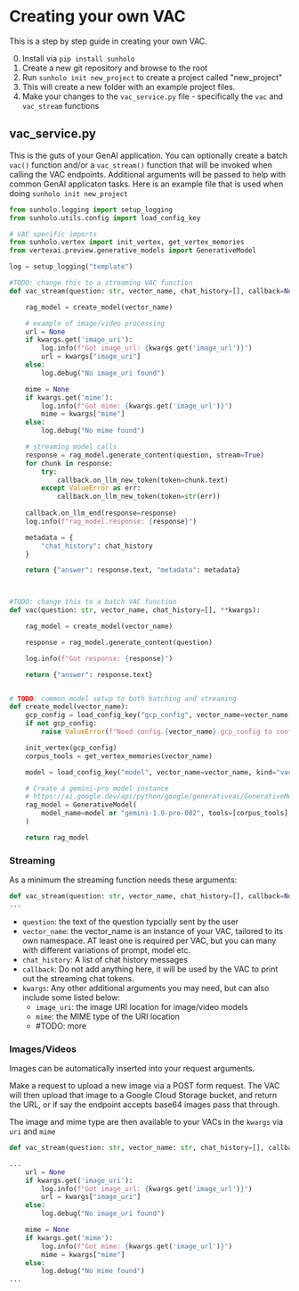 # Creating your own VAC

This is a step by step guide in creating your own VAC.

0. Install via `pip install sunholo`
1. Create a new git repository and browse to the root
1. Run `sunholo init new_project` to create a project called "new_project"
1. This will create a new folder with an example project files.
1. Make your changes to the `vac_service.py` file - specifically the `vac` and `vac_stream` functions

## vac_service.py

This is the guts of your GenAI application.  You can optionally create a batch `vac()` function and/or a `vac_stream()` function that will be invoked when calling the VAC endpoints.  Additional arguments will be passed to help with common GenAI applicaton tasks.  Here is an example file that is used when doing `sunholo init new_project`

```python
from sunholo.logging import setup_logging
from sunholo.utils.config import load_config_key

# VAC specific imports
from sunholo.vertex import init_vertex, get_vertex_memories
from vertexai.preview.generative_models import GenerativeModel

log = setup_logging("template")

#TODO: change this to a streaming VAC function
def vac_stream(question: str, vector_name, chat_history=[], callback=None, **kwargs):

    rag_model = create_model(vector_name)

    # example of image/video processing
    url = None
    if kwargs.get('image_uri'):
        log.info(f"Got image_url: {kwargs.get('image_url')}")
        url = kwargs["image_uri"]
    else:
        log.debug("No image_uri found")

    mime = None
    if kwargs.get('mime'):
        log.info(f"Got mime: {kwargs.get('image_url')}")
        mime = kwargs["mime"]
    else:
        log.debug("No mime found")

    # streaming model calls
    response = rag_model.generate_content(question, stream=True)
    for chunk in response:
        try:
            callback.on_llm_new_token(token=chunk.text)
        except ValueError as err:
            callback.on_llm_new_token(token=str(err))
    
    callback.on_llm_end(response=response)
    log.info(f"rag_model.response: {response}")

    metadata = {
        "chat_history": chat_history
    }

    return {"answer": response.text, "metadata": metadata}



#TODO: change this to a batch VAC function
def vac(question: str, vector_name, chat_history=[], **kwargs):

    rag_model = create_model(vector_name)

    response = rag_model.generate_content(question)

    log.info(f"Got response: {response}")

    return {"answer": response.text}


# TODO: common model setup to both batching and streaming
def create_model(vector_name):
    gcp_config = load_config_key("gcp_config", vector_name=vector_name, kind="vacConfig")
    if not gcp_config:
        raise ValueError(f"Need config.{vector_name}.gcp_config to configure XXXX on VertexAI")

    init_vertex(gcp_config)
    corpus_tools = get_vertex_memories(vector_name)

    model = load_config_key("model", vector_name=vector_name, kind="vacConfig")

    # Create a gemini-pro model instance
    # https://ai.google.dev/api/python/google/generativeai/GenerativeModel#streaming
    rag_model = GenerativeModel(
        model_name=model or "gemini-1.0-pro-002", tools=[corpus_tools]
    )

    return rag_model
```

### Streaming

As a minimum the streaming function needs these arguments:

```python
def vac_stream(question: str, vector_name, chat_history=[], callback=None, **kwargs):
...
```

* `question`: the text of the question typcially sent by the user
* `vector_name`: the vector_name is an instance of your VAC, tailored to its own namespace.  AT least one is required per VAC, but you can many with different variations of prompt, model etc.
* `chat_history`: A list of chat history messages
* `callback`: Do not add anything here, it will be used by the VAC to print out the streaming chat tokens.
* `kwargs`: Any other additional arguments you may need, but can also include some listed below:
  - `image_uri`: the image URI location for image/video models
  - `mime`: the MIME type of the URI location
  - #TODO: more

### Images/Videos

Images can be automatically inserted into your request arguments.

Make a request to upload a new image via a POST form request.  The VAC will then upload that image to a Google Cloud Storage bucket, and return the URL, or if say the endpoint accepts base64 images pass that through.

The image and mime type are then available to your VACs in the `kwargs` via `uri` and `mime`

```python
def vac_stream(question: str, vector_name: str, chat_history=[], callback=None, **kwargs):

...
    url = None
    if kwargs.get('image_uri'):
        log.info(f"Got image_url: {kwargs.get('image_url')}")
        url = kwargs["image_uri"]
    else:
        log.debug("No image_uri found")

    mime = None
    if kwargs.get('mime'):
        log.info(f"Got mime: {kwargs.get('image_url')}")
        mime = kwargs["mime"]
    else:
        log.debug("No mime found")
...
```